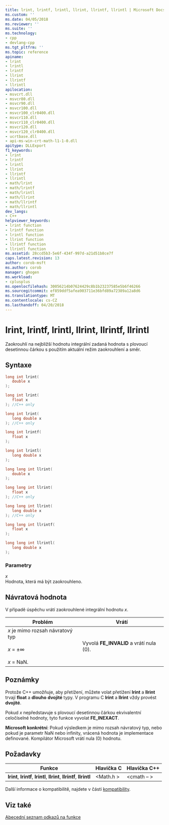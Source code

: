```yaml
---
title: lrint, lrintf, lrintl, llrint, llrintf, llrintl | Microsoft Docs
ms.custom: ''
ms.date: 04/05/2018
ms.reviewer: ''
ms.suite: ''
ms.technology:
- cpp
- devlang-cpp
ms.tgt_pltfrm: ''
ms.topic: reference
apiname:
- lrint
- lrintl
- lrintf
- llrint
- llrintf
- llrintl
apilocation:
- msvcrt.dll
- msvcr80.dll
- msvcr90.dll
- msvcr100.dll
- msvcr100_clr0400.dll
- msvcr110.dll
- msvcr110_clr0400.dll
- msvcr120.dll
- msvcr120_clr0400.dll
- ucrtbase.dll
- api-ms-win-crt-math-l1-1-0.dll
apitype: DLLExport
f1_keywords:
- lrint
- lrintf
- lrintl
- llrint
- llrintf
- llrintl
- math/lrint
- math/lrintf
- math/lrintl
- math/llrint
- math/llrintf
- math/llrintl
dev_langs:
- C++
helpviewer_keywords:
- lrint function
- lrintf function
- lrintl function
- llrint function
- llrintf function
- llrintl function
ms.assetid: 28ccd5b3-5e6f-434f-997d-a21d51b8ce7f
caps.latest.revision: 13
author: corob-msft
ms.author: corob
manager: ghogen
ms.workload:
- cplusplus
ms.openlocfilehash: 30056214b07624429c8b1b23237585e5b6f46266
ms.sourcegitcommit: ef859ddf5afea903711e36bfd89a72389a12a8d6
ms.translationtype: MT
ms.contentlocale: cs-CZ
ms.lasthandoff: 04/20/2018
---
```

# <a name="lrint-lrintf-lrintl-llrint-llrintf-llrintl"></a>lrint, lrintf, lrintl, llrint, llrintf, llrintl

Zaokrouhlí na nejbližší hodnotu integrální zadaná hodnota s plovoucí desetinnou čárkou s použitím aktuální režim zaokrouhlení a směr.

## <a name="syntax"></a>Syntaxe

```C
long int lrint(
   double x
);

long int lrint(
   float x
); //C++ only

long int lrint(
   long double x
); //C++ only

long int lrintf(
   float x
);

long int lrintl(
   long double x
);

long long int llrint(
   double x
);

long long int llrint(
   float x
); //C++ only

long long int llrint(
   long double x
); //C++ only

long long int llrintf(
   float x
);

long long int llrintl(
   long double x
);

```

### <a name="parameters"></a>Parametry

*x*<br/>
Hodnota, která má být zaokrouhleno.

## <a name="return-value"></a>Návratová hodnota

V případě úspěchu vrátí zaokrouhlené integrální hodnotu *x*.

|Problém|Vrátí|
|-----------|------------|
|*x* je mimo rozsah návratový typ<br /><br /> *x* = ±∞<br /><br /> *x* = NaN.|Vyvolá **FE_INVALID** a vrátí nula (0).|

## <a name="remarks"></a>Poznámky

Protože C++ umožňuje, aby přetížení, můžete volat přetížení **lrint** a **llrint** trvají **float** a **dlouho**  **dvojité** typy. V programu C **lrint** a **llrint** vždy provést **dvojité**.

Pokud *x* nepředstavuje s plovoucí desetinnou čárkou ekvivalentní celočíselné hodnoty, tyto funkce vyvolat **FE_INEXACT**.

**Microsoft konkrétní**: Pokud výsledkem je mimo rozsah návratový typ, nebo pokud je parametr NaN nebo infinity, vrácená hodnota je implementace definované. Kompilátor Microsoft vrátí nula (0) hodnotu.

## <a name="requirements"></a>Požadavky

|Funkce|Hlavička C|Hlavička C++|
|--------------|--------------|------------------|
|**lrint**, **lrintf**, **lrintl**, **llrint**, **llrintf**, **llrintl**|\<Math.h >|\<cmath – >|

Další informace o kompatibilitě, najdete v části [kompatibility](../../c-runtime-library/compatibility.md).

## <a name="see-also"></a>Viz také

[Abecední seznam odkazů na funkce](crt-alphabetical-function-reference.md)<br/>
